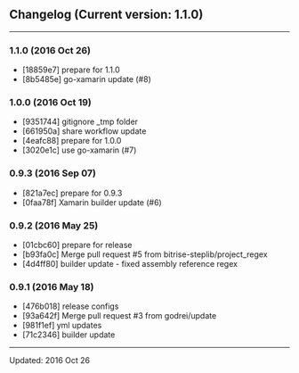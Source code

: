 ## Changelog (Current version: 1.1.0)

-----------------

### 1.1.0 (2016 Oct 26)

* [18859e7] prepare for 1.1.0
* [8b5485e] go-xamarin update (#8)

### 1.0.0 (2016 Oct 19)

* [9351744] gitignore _tmp folder
* [661950a] share workflow update
* [4eafc88] prepare for 1.0.0
* [3020e1c] use go-xamarin (#7)

### 0.9.3 (2016 Sep 07)

* [821a7ec] prepare for 0.9.3
* [0faa78f] Xamarin builder update (#6)

### 0.9.2 (2016 May 25)

* [01cbc60] prepare for release
* [b93fa0c] Merge pull request #5 from bitrise-steplib/project_regex
* [4d4ff80] builder update - fixed assembly reference regex

### 0.9.1 (2016 May 18)

* [476b018] release configs
* [93a642f] Merge pull request #3 from godrei/update
* [981f1ef] yml updates
* [71c2346] builder update

-----------------

Updated: 2016 Oct 26